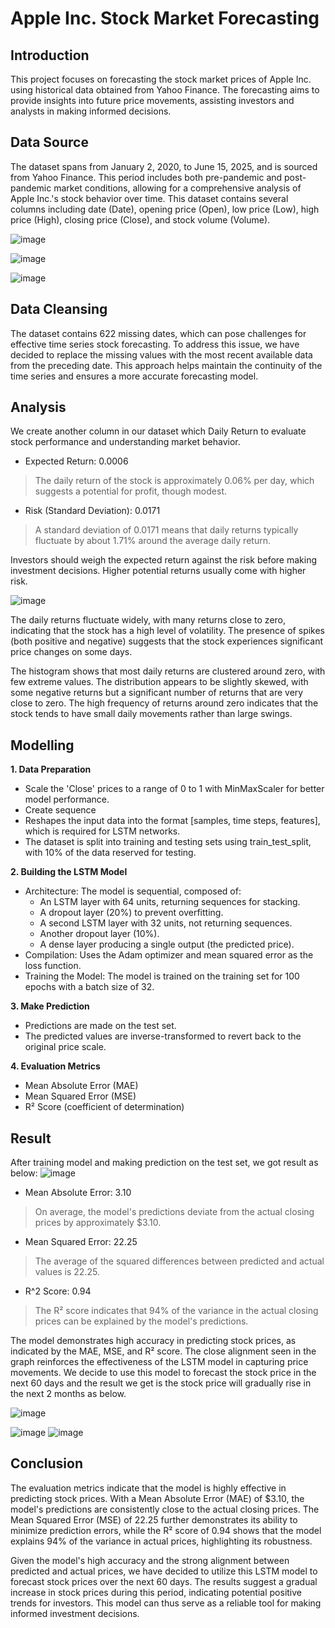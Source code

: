 # Apple Inc. Stock Market Forecasting

## Introduction
This project focuses on forecasting the stock market prices of Apple Inc. using historical data obtained from Yahoo Finance. The forecasting aims to provide insights into future price movements, assisting investors and analysts in making informed decisions.
## Data Source
The dataset spans from January 2, 2020, to June 15, 2025, and is sourced from Yahoo Finance. This period includes both pre-pandemic and post-pandemic market conditions, allowing for a comprehensive analysis of Apple Inc.'s stock behavior over time. This dataset contains several columns including date (Date), opening price (Open), low price (Low), high price (High), closing price (Close), and stock volume (Volume).

![image](https://github.com/user-attachments/assets/ef71d18a-01d2-4fb0-b96d-20c9f25c580d)


![image](https://github.com/user-attachments/assets/7e920ceb-db90-474e-bbc2-17a6ae54322e)


![image](https://github.com/user-attachments/assets/8084fa71-c8ee-4db0-9547-ef74e69345ff)

## Data Cleansing
The dataset contains 622 missing dates, which can pose challenges for effective time series stock forecasting. To address this issue, we have decided to replace the missing values with the most recent available data from the preceding date. This approach helps maintain the continuity of the time series and ensures a more accurate forecasting model.
## Analysis
We create another column in our dataset which Daily Return to evaluate stock performance and understanding market behavior.
- Expected Return: 0.0006

> The daily return of the stock is approximately 0.06% per day, which suggests a potential for profit, though modest.

- Risk (Standard Deviation): 0.0171

> A standard deviation of 0.0171 means that daily returns typically fluctuate by about 1.71% around the average daily return.

Investors should weigh the expected return against the risk before making investment decisions. Higher potential returns usually come with higher risk.

![image](https://github.com/user-attachments/assets/dc4465e9-e28f-4fd9-a659-e904face23ff)

The daily returns fluctuate widely, with many returns close to zero, indicating that the stock has a high level of volatility. The presence of spikes (both positive and negative) suggests that the stock experiences significant price changes on some days.

The histogram shows that most daily returns are clustered around zero, with few extreme values. The distribution appears to be slightly skewed, with some negative returns but a significant number of returns that are very close to zero. The high frequency of returns around zero indicates that the stock tends to have small daily movements rather than large swings.

## Modelling
**1. Data Preparation**
- Scale the 'Close' prices to a range of 0 to 1 with MinMaxScaler for better model performance.
- Create sequence
- Reshapes the input data into the format [samples, time steps, features], which is required for LSTM networks.
- The dataset is split into training and testing sets using train_test_split, with 10% of the data reserved for testing.
  
**2. Building the LSTM Model**
- Architecture:
  The model is sequential, composed of:
  + An LSTM layer with 64 units, returning sequences for stacking.
  + A dropout layer (20%) to prevent overfitting.
  + A second LSTM layer with 32 units, not returning sequences.
  + Another dropout layer (10%).
  + A dense layer producing a single output (the predicted price).
- Compilation: Uses the Adam optimizer and mean squared error as the loss function.
- Training the Model: The model is trained on the training set for 100 epochs with a batch size of 32.
  
**3. Make Prediction**
- Predictions are made on the test set.
- The predicted values are inverse-transformed to revert back to the original price scale.
  
**4. Evaluation Metrics**
- Mean Absolute Error (MAE)
- Mean Squared Error (MSE)
- R² Score (coefficient of determination)
## Result
After training model and making prediction on the test set, we got result as below:
![image](https://github.com/user-attachments/assets/8a9ce5d8-680a-46c8-abe0-c89695b634bd)

- Mean Absolute Error: 3.10
> On average, the model's predictions deviate from the actual closing prices by approximately $3.10.
- Mean Squared Error: 22.25
> The average of the squared differences between predicted and actual values is 22.25.
- R^2 Score: 0.94
> The R² score indicates that 94% of the variance in the actual closing prices can be explained by the model's predictions.

The model demonstrates high accuracy in predicting stock prices, as indicated by the MAE, MSE, and R² score. The close alignment seen in the graph reinforces the effectiveness of the LSTM model in capturing price movements. We decide to use this model to forecast the stock price in the next 60 days and the result we get is the stock price will gradually rise in the next 2 months as below.

![image](https://github.com/user-attachments/assets/c725da7e-ace5-48a6-abc2-27c7f6c2fa9c)

![image](https://github.com/user-attachments/assets/f45f9fa5-470c-4739-aec3-f5b5a8d91736)   ![image](https://github.com/user-attachments/assets/f1e89936-1840-4777-827c-8fdbb348384e)

## Conclusion

The evaluation metrics indicate that the model is highly effective in predicting stock prices. With a Mean Absolute Error (MAE) of $3.10, the model's predictions are consistently close to the actual closing prices. The Mean Squared Error (MSE) of 22.25 further demonstrates its ability to minimize prediction errors, while the R² score of 0.94 shows that the model explains 94% of the variance in actual prices, highlighting its robustness.

Given the model's high accuracy and the strong alignment between predicted and actual prices, we have decided to utilize this LSTM model to forecast stock prices over the next 60 days. The results suggest a gradual increase in stock prices during this period, indicating potential positive trends for investors. This model can thus serve as a reliable tool for making informed investment decisions.









